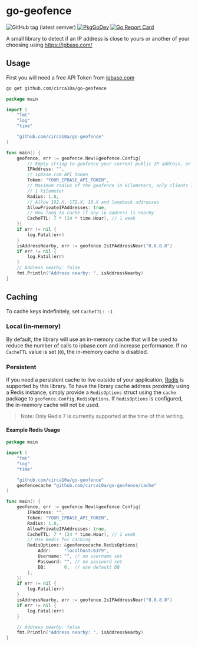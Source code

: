 # go-geofence

![GitHub tag (latest semver)](https://img.shields.io/github/v/tag/circa10a/go-geofence?style=plastic)
[![PkgGoDev](https://pkg.go.dev/badge/github.com/circa10a/go-geofence)](https://pkg.go.dev/github.com/circa10a/go-geofence?tab=overview)
[![Go Report Card](https://goreportcard.com/badge/github.com/circa10a/go-geofence)](https://goreportcard.com/report/github.com/circa10a/go-geofence)

A small library to detect if an IP address is close to yours or another of your choosing using https://ipbase.com/

## Usage

First you will need a free API Token from [ipbase.com](https://ipbase.com/)

```bash
go get github.com/circa10a/go-geofence
```

```go
package main

import (
	"fmt"
	"log"
	"time"

	"github.com/circa10a/go-geofence"
)

func main() {
	geofence, err := geofence.New(&geofence.Config{
		// Empty string to geofence your current public IP address, or you can monitor a remote address by supplying it as the first parameter
		IPAddress: "",
		// ipbase.com API token
		Token: "YOUR_IPBASE_API_TOKEN",
		// Maximum radius of the geofence in kilometers, only clients less than or equal to this distance will return true with IsIPAddressNear()
		// 1 kilometer
		Radius: 1.0,
		// Allow 192.X, 172.X, 10.X and loopback addresses
		AllowPrivateIPAddresses: true,
		// How long to cache if any ip address is nearby
		CacheTTL: 7 * (24 * time.Hour), // 1 week
	})
	if err != nil {
		log.Fatal(err)
	}
	isAddressNearby, err := geofence.IsIPAddressNear("8.8.8.8")
	if err != nil {
		log.Fatal(err)
	}
	// Address nearby: false
	fmt.Println("Address nearby: ", isAddressNearby)
}
```

## Caching

To cache keys indefinitely, set `CacheTTL: -1`

### Local (in-memory)

By default, the library will use an in-memory cache that will be used to reduce the number of calls to ipbase.com and increase performance. If no `CacheTTL` value is set (`0`), the in-memory cache is disabled.

### Persistent

If you need a persistent cache to live outside of your application, [Redis](https://redis.io/) is supported by this library. To have the library cache address proximity using a Redis instance, simply provide a `RedisOptions` struct using the `cache` package to `geofence.Config.RedisOptions`. If `RedisOptions` is configured, the in-memory cache will not be used.

> Note: Only Redis 7 is currently supported at the time of this writing.

#### Example Redis Usage

```go
package main

import (
	"fmt"
	"log"
	"time"

	"github.com/circa10a/go-geofence"
	geofencecache "github.com/circa10a/go-geofence/cache"
)

func main() {
	geofence, err := geofence.New(&geofence.Config{
		IPAddress: "",
		Token: "YOUR_IPBASE_API_TOKEN",
		Radius: 1.0,
		AllowPrivateIPAddresses: true,
		CacheTTL: 7 * (24 * time.Hour), // 1 week
		// Use Redis for caching
		RedisOptions: &geofencecache.RedisOptions{
			Addr:     "localhost:6379",
			Username: "", // no username set
			Password: "", // no password set
			DB:       0,  // use default DB
		},
	})
	if err != nil {
		log.Fatal(err)
	}
	isAddressNearby, err := geofence.IsIPAddressNear("8.8.8.8")
	if err != nil {
		log.Fatal(err)
	}

	// Address nearby: false
	fmt.Println("Address nearby: ", isAddressNearby)
}
```
